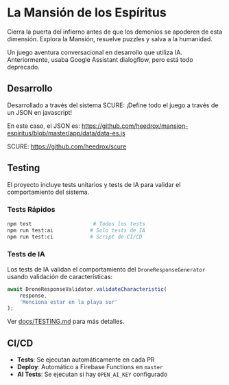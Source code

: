 # La Mansión de los Espíritus

Cierra la puerta del infierno antes de que los demonios se apoderen de esta dimensión. Explora la Mansión, resuelve puzzles y salva a la humanidad.

Un juego aventura conversacional en desarrollo que utiliza IA.
Anteriormente, usaba Google Assistant dialogflow, pero está todo deprecado.

## Desarrollo

Desarrollado a través del sistema SCURE: ¡Define todo el juego a través de un JSON en javascript!

En este caso, el JSON es: https://github.com/heedrox/mansion-espiritus/blob/master/app/data/data-es.js

SCURE: https://github.com/heedrox/scure

## Testing

El proyecto incluye tests unitarios y tests de IA para validar el comportamiento del sistema.

### Tests Rápidos
```bash
npm test                    # Todos los tests
npm run test:ai            # Solo tests de IA
npm run test:ci            # Script de CI/CD
```

### Tests de IA
Los tests de IA validan el comportamiento del `DroneResponseGenerator` usando validación de características:

```javascript
await DroneResponseValidator.validateCharacteristic(
    response, 
    'Menciona estar en la playa sur'
);
```

Ver [docs/TESTING.md](docs/TESTING.md) para más detalles.

## CI/CD

- **Tests**: Se ejecutan automáticamente en cada PR
- **Deploy**: Automático a Firebase Functions en `master`
- **AI Tests**: Se ejecutan si hay `OPEN_AI_KEY` configurado

